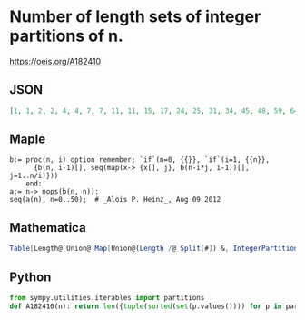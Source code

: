 # Number of length sets of integer partitions of n\.
https://oeis.org/A182410
## JSON
```JSON
[1, 1, 2, 2, 4, 4, 7, 7, 11, 11, 15, 17, 24, 25, 31, 34, 45, 48, 59, 64, 77, 83, 99, 109, 131, 138, 164, 175, 204, 222, 252, 274, 317, 332, 385, 403, 466, 500, 563, 592, 674, 720, 799, 854, 957, 994, 1131, 1196, 1328, 1395, 1551, 1627, 1817, 1912, 2098, 2197]
```
## Maple
```Maple
b:= proc(n, i) option remember; `if`(n=0, {{}}, `if`(i=1, {{n}},
      {b(n, i-1)[], seq(map(x-> {x[], j}, b(n-i*j, i-1))[], j=1..n/i)}))
    end:
a:= n-> nops(b(n, n)):
seq(a(n), n=0..50);  # _Alois P. Heinz_, Aug 09 2012
```
## Mathematica
```Mathematica
Table[Length@ Union@ Map[Union@(Length /@ Split[#]) &, IntegerPartitions[n]], {n, 1, 20}]
```
## Python
```Python
from sympy.utilities.iterables import partitions
def A182410(n): return len({tuple(sorted(set(p.values()))) for p in partitions(n)}) # _Chai Wah Wu_, Sep 10 2023
```
